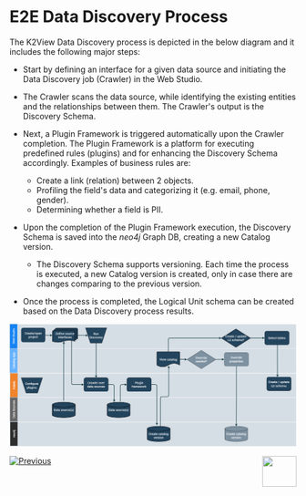 <web>

# E2E Data Discovery Process

The K2View Data Discovery process is depicted in the below diagram and it includes the following major steps:

* Start by defining an interface for a given data source and initiating the Data Discovery job (Crawler) in the Web Studio.
* The Crawler scans the data source, while identifying the existing entities and the relationships between them. The Crawler's output is the Discovery Schema.
* Next, a Plugin Framework is triggered automatically upon the Crawler completion. The Plugin Framework is a platform for executing predefined rules (plugins) and for enhancing the Discovery Schema accordingly. Examples of business rules are: 
  * Create a link (relation) between 2 objects.
  * Profiling the field's data and categorizing it (e.g. email, phone, gender).
  * Determining whether a field is PII.


* Upon the completion of the Plugin Framework execution, the Discovery Schema is saved into the *neo4j* Graph DB, creating a new Catalog version. 

  * The Discovery Schema supports versioning. Each time the process is executed, a new Catalog version is created, only in case there are changes comparing to the previous version.
* Once the process is completed, the Logical Unit schema can be created based on the Data Discovery process results.

![](images/DiscoveryE2E.png)



[![Previous](/articles/images/Previous.png)](02_catalog_vocabulary.md)[<img align="right" width="60" height="54" src="/articles/images/Next.png">](04_plugin_framework.md) 

</web>
